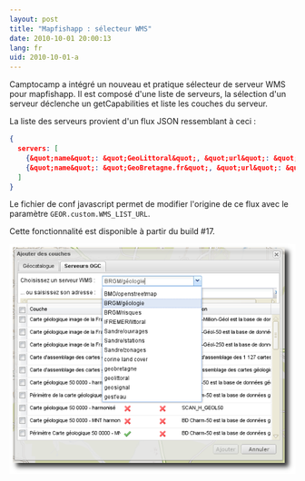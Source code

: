 ```yaml
---
layout: post
title: "Mapfishapp : sélecteur WMS"
date: 2010-10-01 20:00:13
lang: fr
uid: 2010-10-01-a
---
```


<p>Camptocamp a intégré un nouveau et pratique sélecteur de serveur WMS pour
mapfishapp. Il est composé d'une liste de serveurs, la sélection d'un serveur
déclenche un getCapabilities et liste les couches du serveur. 

<!--more-->

La liste des serveurs provient d'un flux JSON ressemblant à ceci :</p>
~~~ json
{
  servers: [
    {&quot;name&quot;: &quot;GeoLittoral&quot;, &quot;url&quot;: &quot;http://geolittoral.application.equipement.gouv.fr/wms/metropole&quot;},
    {&quot;name&quot;: &quot;GeoBretagne.fr&quot;, &quot;url&quot;: &quot;http://geobretagne.fr/geoserver/wms&quot;}
  ]
}
~~~

<p>Le fichier de conf javascript permet de modifier l'origine de ce flux avec le paramètre <code>GEOR.custom.WMS_LIST_URL</code>. </p>

<p>
Cette fonctionnalité est disponible à partir du build #17.</p>

<p><a href="/public/screenshots/wms-selector.png"><img src="/public/screenshots/wms-selector.png" alt="sélecteur wms" title="sélecteur wms, oct. 2010" /></a></p>
